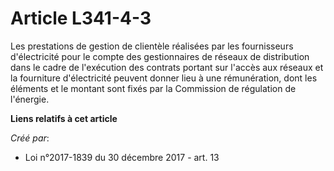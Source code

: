 # Article L341-4-3

Les prestations de gestion de clientèle réalisées par les fournisseurs d'électricité pour le compte des gestionnaires de
réseaux de distribution dans le cadre de l'exécution des contrats portant sur l'accès aux réseaux et la fourniture
d'électricité peuvent donner lieu à une rémunération, dont les éléments et le montant sont fixés par la Commission de
régulation de l'énergie.

**Liens relatifs à cet article**

_Créé par_:

  - Loi n°2017-1839 du 30 décembre 2017 - art. 13
